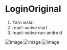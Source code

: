 # LoginOriginal

1. Yarn install
2. react-native start
3. react-native run-android

![image](https://user-images.githubusercontent.com/56430293/153121675-b3137364-cf14-4099-9b9f-d59ea8af8f7f.png)
![image](https://user-images.githubusercontent.com/56430293/153121730-ba8c5c0b-20f8-463e-a664-6eeaea37d23e.png)
![image](https://user-images.githubusercontent.com/56430293/153324989-fef6388f-512e-488f-84db-82450dba7fda.png)






 
